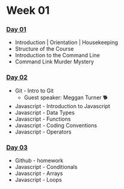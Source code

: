 # Week 01

### [Day 01​](day-01.md) <a id="day-01"></a>

* Introduction \| Orientation \| Housekeeping
* Structure of the Course
* Introduction to the Command Line
* Command Link Murder Mystery

### [Day 02​​](day-02.md) <a id="day-02"></a>

* Git - Intro to Git
  * Guest speaker: Meggan Turner 🐕
* Javascript - Introduction to Javascript
* Javascript - Data Types
* Javascript - Functions
* Javascript - Coding Conventions
* Javascript - Operators

### [Day 03​](day-03.md) <a id="day-03"></a>

* Github - homework
* Javascript - Conditionals
* Javascript - Arrays
* Javascript - Loops

###   <a id="day-04"></a>



